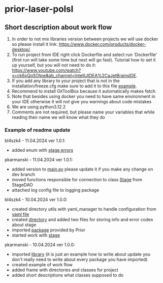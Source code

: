 # prior-laser-polsl

## Short description about work flow
1. In order to not mix libraries version between projects we will use docker so please install it link: https://www.docker.com/products/docker-desktop/.
2. To run project from IDE right click Dockerfile and select run 'Dockerfile' (first run will take some time but next will go fast). Tutorial how to set it up yourself, but you will not need to do it: https://www.youtube.com/watch?v=ck6xQqSOlpw&ab_channel=IntelliJIDEA%2CaJetBrainsIDE.
3. If you add any library to your project that is not in the installation/freeze.cfg make sure to add it to this file [example](installation/freeze.cfg:1).
4. Recommend to install GitToolBox because it automatically makes fetch. 
5. Note that besides using docker you need to have same environment in your IDE otherwise it will not give you warnings about code mistakes
6. We are using python3.12.2
7. Comments are not required, but please name your variables that while reading their name we will know what they do

### Example of readme update
bl4szk4 - 11.04.2024 ver 1.0.1:
- added enum with [stage errors](app/stage/enums/error_codes.py)

pkarmanski - 11.04.2024 ver 1.0.1:
- added version to [main.py](main.py:3) please update it if you make any change on dev branch
- moved functions responsible for connection to class [Stage](app/stage/daos/stage/stage.py:9) from StageDAO
- attached log config file to logging package

bl4szk4 - 10.04.2024 ver 1.0.0:
- created directory utils with yaml_manager to handle configuration from [yaml file](config.yaml)
- created [directory](app/messages) and added two files for storing info and error codes about stage
- imported [package](app/stage/x64) provided by Prior
- started work with [stage](app/stage/daos/stage_dao.py)

pkarmanski - 10.04.2024 ver 1.0.0:
- imported [library](main.py:1) (it is just an example how to write about update you don't really need to write about every package you have imported)
- created example of work flow
- added frame with directories and classes for project
- added short descriptions what classes supposed to do



